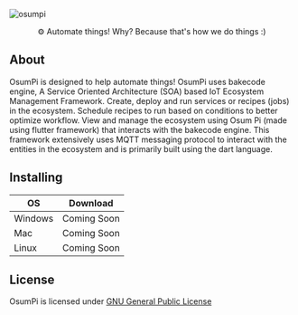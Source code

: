 ![osumpi](https://github.com/osumpi/osumpi/blob/f0b45d21c736140a92ed617698d46e574379097e/.github/banner.png)

<p align="center">
  ⚙ Automate things! Why? Because that's how we do things :)
</p>

## About

OsumPi is designed to help automate things! OsumPi uses bakecode engine, A Service Oriented Architecture (SOA) based IoT Ecosystem Management Framework. Create, deploy and run services or recipes (jobs) in the ecosystem. Schedule recipes to run based on conditions to better optimize workflow. View and manage the ecosystem using Osum Pi (made using flutter framework) that interacts with the bakecode engine. This framework extensively uses MQTT messaging protocol to interact with the entities in the ecosystem and is primarily built using the dart language.

## Installing

| OS        | Download          |
| --------- |:-----------------:|
| Windows   | Coming Soon       |
| Mac       | Coming Soon       |
| Linux     | Coming Soon       |

## License

OsumPi is licensed under [GNU General Public License](https://github.com/osumpi/osumpi/blob/f0b45d21c736140a92ed617698d46e574379097e/LICENSE)
